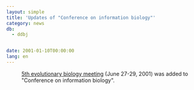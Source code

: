 ```yaml
---
layout: simple
title: 'Updates of "Conference on information biology"'
category: news
db:
  - ddbj


date: 2001-01-10T00:00:00
lang: en
---
```


<dd><a href="http://olan.marseille.inserm.fr/evolution/evolution.html">5th evolutionary biology meeting</a> (June 27-29, 2001) was added to "Conference on information biology".</dd>
